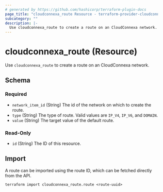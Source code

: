 ```yaml
---
# generated by https://github.com/hashicorp/terraform-plugin-docs
page_title: "cloudconnexa_route Resource - terraform-provider-cloudconnexa"
subcategory: ""
description: |-
  Use cloudconnexa_route to create a route on an CloudConnexa network.
---
```


# cloudconnexa_route (Resource)

Use `cloudconnexa_route` to create a route on an CloudConnexa network.



<!-- schema generated by tfplugindocs -->
## Schema

### Required

- `network_item_id` (String) The id of the network on which to create the route.
- `type` (String) The type of route. Valid values are `IP_V4`, `IP_V6`, and `DOMAIN`.
- `value` (String) The target value of the default route.

### Read-Only

- `id` (String) The ID of this resource.

## Import

A route can be imported using the route ID, which can be fetched directly from the API.

```
terraform import cloudconnexa_route.route <route-uuid>
```

